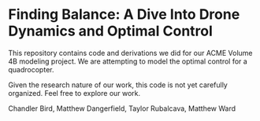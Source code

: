 # Finding Balance: A Dive Into Drone Dynamics and Optimal Control

This repository contains code and derivations we did for our ACME Volume 4B modeling project. We are attempting to model the optimal control for a quadrocopter.

Given the research nature of our work, this code is not yet carefully organized. Feel free to explore our work.

Chandler Bird, Matthew Dangerfield, Taylor Rubalcava, Matthew Ward
